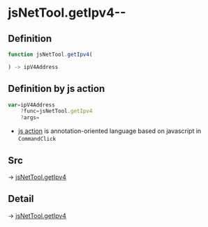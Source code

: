 # jsNetTool.getIpv4--

## Definition

```js.js
function jsNetTool.getIpv4(

) -> ipV4Address
```


## Definition by js action

```js.js
var=ipV4Address
	?func=jsNetTool.getIpv4
	?args=

```

- [js action](#) is annotation-oriented language based on javascript in `CommandClick`

## Src

-> [jsNetTool.getIpv4](https://github.com/puutaro/CommandClick/blob/master/app/src/main/java/com/puutaro/commandclick/fragment_lib/terminal_fragment/js_interface/JsNetTool.kt#L13)

## Detail

-> [jsNetTool.getIpv4](https://github.com/puutaro/CommandClick/blob/master/md/developer/js_interface/details/JsNetTool/getIpv4.md)
